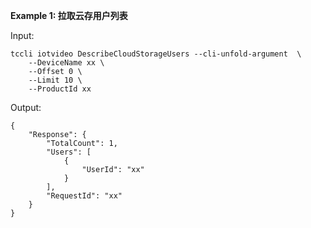 **Example 1: 拉取云存用户列表**



Input: 

```
tccli iotvideo DescribeCloudStorageUsers --cli-unfold-argument  \
    --DeviceName xx \
    --Offset 0 \
    --Limit 10 \
    --ProductId xx
```

Output: 
```
{
    "Response": {
        "TotalCount": 1,
        "Users": [
            {
                "UserId": "xx"
            }
        ],
        "RequestId": "xx"
    }
}
```


